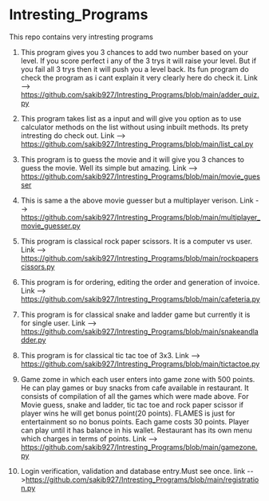 # Intresting_Programs

This repo contains very intresting programs 

1) This program gives you 3 chances to add two number based on your level. If you score perfect i any of the 3 trys it will raise your level. But if you fail all 3 trys then it will push you a level back. Its fun program do check the program as i cant explain it very clearly here do check it.
Link --> https://github.com/sakib927/Intresting_Programs/blob/main/adder_quiz.py

2) This program takes list as a input and will give you option as to use calculator methods on the list without using inbuilt methods. Its prety intresting do check out.
Link --> https://github.com/sakib927/Intresting_Programs/blob/main/list_cal.py

3) This program is to guess the movie and it will give you 3 chances to guess the movie. Well its simple but amazing.
Link --> https://github.com/sakib927/Intresting_Programs/blob/main/movie_guesser

4) This is same a the above movie guesser but a multiplayer verison. 
Link --> https://github.com/sakib927/Intresting_Programs/blob/main/multiplayer_movie_guesser.py

5) This program is classical rock paper scissors. It is a computer vs user.
Link --> https://github.com/sakib927/Intresting_Programs/blob/main/rockpaperscissors.py

6) This program is for ordering, editing the order and generation of invoice.
Link --> https://github.com/sakib927/Intresting_Programs/blob/main/cafeteria.py

7) This program is for classical snake and ladder game but currently it is for single user.
Link --> https://github.com/sakib927/Intresting_Programs/blob/main/snakeandladder.py

8) This program is for classical tic tac toe of 3x3.
Link --> https://github.com/sakib927/Intresting_Programs/blob/main/tictactoe.py

9) Game zome in which each user enters into game zone with 500 points. He can play games or buy snacks from cafe available in
restaurant. It consists of compilation of all the games which were made above. For Movie guess, snake and ladder, tic tac toe and rock paper scissor if player wins he will get bonus point(20 points). FLAMES is just for entertainment so no bonus points. Each game costs 30 points. Player can play until it has balance in his wallet. Restaurant has its own menu which charges in terms of points.
Link --> https://github.com/sakib927/Intresting_Programs/blob/main/gamezone.py

10) Login verification, validation and database entry.Must see once.
link -->https://github.com/sakib927/Intresting_Programs/blob/main/registration.py
